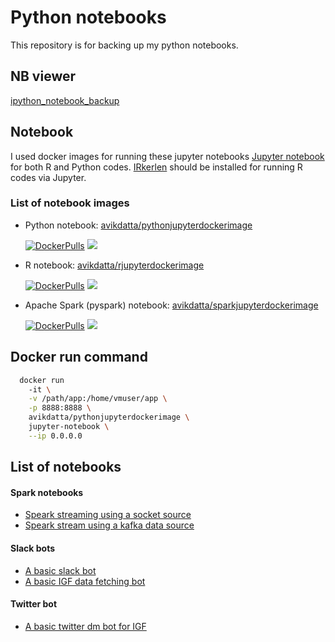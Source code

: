 # Python notebooks
This repository is for backing up my python notebooks.

## NB viewer
[ipython_notebook_backup](https://nbviewer.jupyter.org/github/avikdatta/ipython_notebook_backup/tree/master/)

## Notebook
I used docker images for running these jupyter notebooks [Jupyter notebook](http://jupyter.org/) for both R and Python codes. [IRkerlen](https://github.com/IRkernel/IRkernel) should be installed for running R codes via Jupyter. 

 

### List of notebook images
* Python notebook: [avikdatta/pythonjupyterdockerimage](https://hub.docker.com/r/avikdatta/pythonjupyterdockerimage/) 

    [![DockerPulls](https://img.shields.io/docker/pulls/avikdatta/pythonjupyterdockerimage.svg)](https://registry.hub.docker.com/u/avikdatta/pythonjupyterdockerimage/) [![](https://images.microbadger.com/badges/image/avikdatta/pythonjupyterdockerimage.svg)](https://microbadger.com/images/avikdatta/pythonjupyterdockerimage)

* R notebook: [avikdatta/rjupyterdockerimage](https://hub.docker.com/r/avikdatta/rjupyterdockerimage/) 

    [![DockerPulls](https://img.shields.io/docker/pulls/avikdatta/rjupyterdockerimage.svg)](https://registry.hub.docker.com/u/avikdatta/rjupyterdockerimage/) [![](https://images.microbadger.com/badges/image/avikdatta/rjupyterdockerimage.svg)](https://microbadger.com/images/avikdatta/rjupyterdockerimage)

* Apache Spark (pyspark) notebook: [avikdatta/sparkjupyterdockerimage](https://hub.docker.com/r/avikdatta/sparkjupyterdockerimage/)

    [![DockerPulls](https://img.shields.io/docker/pulls/avikdatta/sparkjupyterdockerimage.svg)](https://registry.hub.docker.com/u/avikdatta/sparkjupyterdockerimage/) [![](https://images.microbadger.com/badges/image/avikdatta/sparkjupyterdockerimage.svg)](https://microbadger.com/images/avikdatta/sparkjupyterdockerimage)

## Docker run command
```bash
  docker run 
    -it \
    -v /path/app:/home/vmuser/app \
    -p 8888:8888 \
    avikdatta/pythonjupyterdockerimage \
    jupyter-notebook \
    --ip 0.0.0.0  
```
## List of notebooks

#### Spark notebooks
* [Speark streaming using a socket source](spark/spark_streaming/spark_streaming_socket.ipynb)
* [Speark stream using a kafka data source](spark/spark_streaming/spark_streaming_kafka.ipynb)

#### Slack bots
* [A basic slack bot](bot/slack/slack_bot_test1_20170714.ipynb)
* [A basic IGF data fetching bot](bot/slack/slack_bot_test2_20180206.ipynb)

#### Twitter bot
* [A basic twitter dm bot for IGF](bot/twitter_bot/basic_igf_tweet_dm_bot.ipynb)

